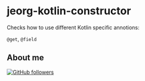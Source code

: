 # jeorg-kotlin-constructor

Checks how to use different Kotlin specific annotions:

`@get`, `@field`

## About me

[![GitHub followers](https://img.shields.io/github/followers/jesperancinha.svg?label=Jesperancinha&style=for-the-badge&logo=github&color=grey "GitHub")](https://github.com/jesperancinha)
